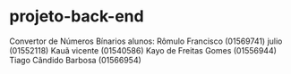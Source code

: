 # projeto-back-end

Convertor de Números Bínarios alunos: Rômulo Francisco (01569741) julio (01552118) Kauã vicente (01540586) Kayo de Freitas Gomes (01556944) Tiago Cândido Barbosa (01566954)